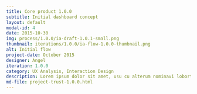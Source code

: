 ```yaml
---
title: Core product 1.0.0
subtitle: Initial dashboard concept
layout: default
modal-id: 4
date: 2015-10-30
img: process/1.0.0/ia-draft-1.0.1-small.png
thumbnail: iterations/1.0.0/ia-flow-1.0.0-thumbnail.png
alt: Initial flow
project-date: October 2015
designer: Angel
iteration: 1.0.0
category: UX Analysis, Interaction Design
description: Lorem ipsum dolor sit amet, usu cu alterum nominavi lobortis. At duo novum diceret. Tantas apeirian vix et, usu sanctus postulant inciderint ut, populo diceret necessitatibus in vim. Cu eum dicam feugiat noluisse.
md-file: project-trust-1.0.0.html
---
```


